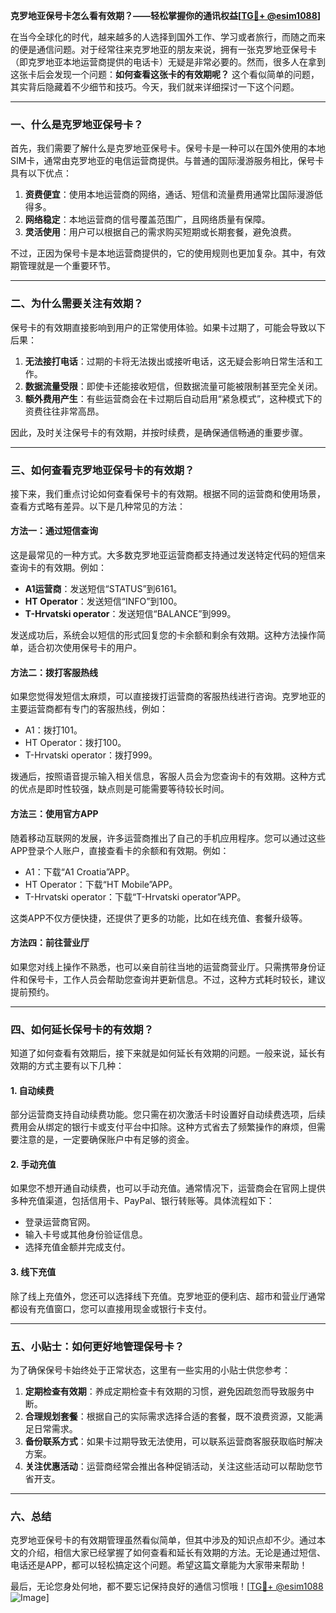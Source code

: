 **克罗地亚保号卡怎么看有效期？——轻松掌握你的通讯权益[[TG💪+ @esim1088](https://t.me/s/esim1088)]**

在当今全球化的时代，越来越多的人选择到国外工作、学习或者旅行，而随之而来的便是通信问题。对于经常往来克罗地亚的朋友来说，拥有一张克罗地亚保号卡（即克罗地亚本地运营商提供的电话卡）无疑是非常必要的。然而，很多人在拿到这张卡后会发现一个问题：**如何查看这张卡的有效期呢？** 这个看似简单的问题，其实背后隐藏着不少细节和技巧。今天，我们就来详细探讨一下这个问题。

---

### 一、什么是克罗地亚保号卡？

首先，我们需要了解什么是克罗地亚保号卡。保号卡是一种可以在国外使用的本地SIM卡，通常由克罗地亚的电信运营商提供。与普通的国际漫游服务相比，保号卡具有以下优点：

1. **资费便宜**：使用本地运营商的网络，通话、短信和流量费用通常比国际漫游低得多。
2. **网络稳定**：本地运营商的信号覆盖范围广，且网络质量有保障。
3. **灵活使用**：用户可以根据自己的需求购买短期或长期套餐，避免浪费。

不过，正因为保号卡是本地运营商提供的，它的使用规则也更加复杂。其中，有效期管理就是一个重要环节。

---

### 二、为什么需要关注有效期？

保号卡的有效期直接影响到用户的正常使用体验。如果卡过期了，可能会导致以下后果：

1. **无法接打电话**：过期的卡将无法拨出或接听电话，这无疑会影响日常生活和工作。
2. **数据流量受限**：即使卡还能接收短信，但数据流量可能被限制甚至完全关闭。
3. **额外费用产生**：有些运营商会在卡过期后自动启用“紧急模式”，这种模式下的资费往往非常高昂。

因此，及时关注保号卡的有效期，并按时续费，是确保通信畅通的重要步骤。

---

### 三、如何查看克罗地亚保号卡的有效期？

接下来，我们重点讨论如何查看保号卡的有效期。根据不同的运营商和使用场景，查看方式略有差异。以下是几种常见的方法：

#### 方法一：通过短信查询

这是最常见的一种方式。大多数克罗地亚运营商都支持通过发送特定代码的短信来查询卡的有效期。例如：

- **A1运营商**：发送短信“STATUS”到6161。
- **HT Operator**：发送短信“INFO”到100。
- **T-Hrvatski operator**：发送短信“BALANCE”到999。

发送成功后，系统会以短信的形式回复您的卡余额和剩余有效期。这种方法操作简单，适合初次使用保号卡的用户。

#### 方法二：拨打客服热线

如果您觉得发短信太麻烦，可以直接拨打运营商的客服热线进行咨询。克罗地亚的主要运营商都有专门的客服热线，例如：

- A1：拨打101。
- HT Operator：拨打100。
- T-Hrvatski operator：拨打999。

拨通后，按照语音提示输入相关信息，客服人员会为您查询卡的有效期。这种方式的优点是即时性较强，缺点则是可能需要等待较长时间。

#### 方法三：使用官方APP

随着移动互联网的发展，许多运营商推出了自己的手机应用程序。您可以通过这些APP登录个人账户，直接查看卡的余额和有效期。例如：

- A1：下载“A1 Croatia”APP。
- HT Operator：下载“HT Mobile”APP。
- T-Hrvatski operator：下载“T-Hrvatski operator”APP。

这类APP不仅方便快捷，还提供了更多的功能，比如在线充值、套餐升级等。

#### 方法四：前往营业厅

如果您对线上操作不熟悉，也可以亲自前往当地的运营商营业厅。只需携带身份证件和保号卡，工作人员会帮助您查询并更新信息。不过，这种方式耗时较长，建议提前预约。

---

### 四、如何延长保号卡的有效期？

知道了如何查看有效期后，接下来就是如何延长有效期的问题。一般来说，延长有效期的方式主要有以下几种：

#### 1. 自动续费

部分运营商支持自动续费功能。您只需在初次激活卡时设置好自动续费选项，后续费用会从绑定的银行卡或支付平台中扣除。这种方式省去了频繁操作的麻烦，但需要注意的是，一定要确保账户中有足够的资金。

#### 2. 手动充值

如果您不想开通自动续费，也可以手动充值。通常情况下，运营商会在官网上提供多种充值渠道，包括信用卡、PayPal、银行转账等。具体流程如下：

- 登录运营商官网。
- 输入卡号或其他身份验证信息。
- 选择充值金额并完成支付。

#### 3. 线下充值

除了线上充值外，您还可以选择线下充值。克罗地亚的便利店、超市和营业厅通常都设有充值窗口，您可以直接用现金或银行卡支付。

---

### 五、小贴士：如何更好地管理保号卡？

为了确保保号卡始终处于正常状态，这里有一些实用的小贴士供您参考：

1. **定期检查有效期**：养成定期检查卡有效期的习惯，避免因疏忽而导致服务中断。
2. **合理规划套餐**：根据自己的实际需求选择合适的套餐，既不浪费资源，又能满足日常需求。
3. **备份联系方式**：如果卡过期导致无法使用，可以联系运营商客服获取临时解决方案。
4. **关注优惠活动**：运营商经常会推出各种促销活动，关注这些活动可以帮助您节省开支。

---

### 六、总结

克罗地亚保号卡的有效期管理虽然看似简单，但其中涉及的知识点却不少。通过本文的介绍，相信大家已经掌握了如何查看和延长有效期的方法。无论是通过短信、电话还是APP，都可以轻松搞定这个问题。希望这篇文章能为大家带来帮助！

最后，无论您身处何地，都不要忘记保持良好的通信习惯哦！[[TG💪+ @esim1088](https://t.me/s/esim1088) ![Image](https://i.postimg.cc/4NQfJmqS/Snipaste-2025-05-13-00-14-12.png)]